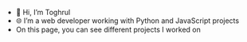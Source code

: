 - 👋 Hi, I’m Toghrul
- 🌐 I’m a web developer working with Python and JavaScript projects
- On this page, you can see different projects I worked on

<!---
togrul2/togrul2 is a ✨ particular ✨ repository because its `README.md` (this file) appears on your GitHub profile.
You can click the Preview link to take a look at your changes.
--->
